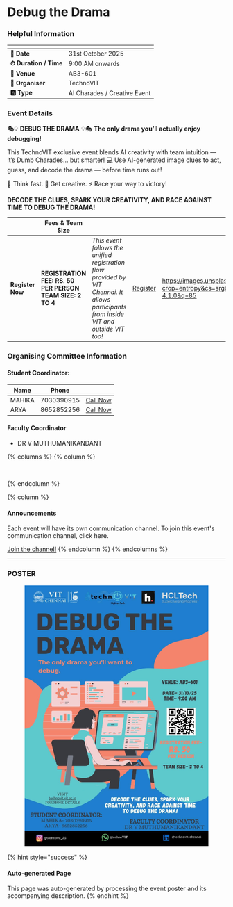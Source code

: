 # Debug the Drama

### Helpful Information

<table data-view="cards"><thead><tr><th></th><th></th></tr></thead><tbody><tr><td><strong>📅 Date</strong></td><td>31st October 2025</td></tr><tr><td><strong>⏱ Duration / Time</strong></td><td>9:00 AM onwards</td></tr><tr><td><strong>📍 Venue</strong></td><td>AB3-601</td></tr><tr><td><strong>👤 Organiser</strong></td><td>TechnoVIT</td></tr><tr><td><strong>🅰️ Type</strong></td><td>AI Charades / Creative Event</td></tr></tbody></table>

### Event Details

🎭💡 **DEBUG THE DRAMA** 💡🎭 **The only drama you’ll actually enjoy debugging!**

This TechnoVIT exclusive event blends AI creativity with team intuition — it’s Dumb Charades… but smarter! 💻 Use AI-generated image clues to act, guess, and decode the drama — before time runs out!

🧠 Think fast. 🎨 Get creative. ⚡ Race your way to victory!

**DECODE THE CLUES, SPARK YOUR CREATIVITY, AND RACE AGAINST TIME TO DEBUG THE DRAMA!**

<table data-card-size="large" data-view="cards" data-full-width="false"><thead><tr><th></th><th>Fees &#x26; Team Size</th><th></th><th></th><th data-hidden data-card-cover data-type="image">Cover image</th></tr></thead><tbody><tr><td><h4>Register Now</h4></td><td><strong>REGISTRATION FEE: RS. 50 PER PERSON</strong><br><strong>TEAM SIZE: 2 TO 4</strong></td><td><em>This event follows the unified registration flow provided by VIT Chennai. It allows participants from inside VIT and outside VIT too!</em></td><td><a href="https://chennaievents.vit.ac.in/technovit/" class="button primary" data-icon="rocket-launch">Register</a></td><td><a href="https://images.unsplash.com/photo-1607000975574-0b425df6HCLTech?crop=entropy&#x26;cs=srgb&#x26;fm=jpg&#x26;ixid=M3wxOTcwMjR8MHwxfHNlYXJjaHwxfHxnbyUyMGZvciUyMGl0fGVufDB8fHx8MTc2MTMwMTA2N3ww&#x26;ixlib=rb-4.1.0&#x26;q=85">https://images.unsplash.com/photo-1607000975574-0b425df6HCLTech?crop=entropy&#x26;cs=srgb&#x26;fm=jpg&#x26;ixid=M3wxOTcwMjR8MHwxfHNlYXJjaHwxfHxnbyUyMGZvciUyMGl0fGVufDB8fHx8MTc2MTMwMTA2N3ww&#x26;ixlib=rb-4.1.0&#x26;q=85</a></td></tr></tbody></table>

### Organising Committee Information

#### Student Coordinator:

<table data-card-size="large" data-view="cards"><thead><tr><th>Name</th><th>Phone</th><th></th></tr></thead><tbody><tr><td>MAHIKA</td><td>7030390915</td><td><a href="tel:7030390915" class="button secondary">Call Now</a></td></tr><tr><td>ARYA</td><td>8652852256</td><td><a href="tel:8652852256" class="button secondary">Call Now</a></td></tr></tbody></table>

#### Faculty Coordinator

* DR V MUTHUMANIKANDANT

{% columns %}
{% column %}
<figure><img src="https://images.unsplash.com/photo-1650897877751-4446f52a0cb3?crop=entropy&#x26;cs=srgb&#x26;fm=jpg&#x26;ixid=M3wxOTcwMjR8MHwxfHNlYXJjaHw2fHxhbm5vdW5jZW1lbnR8ZW58MHx8fHwxNzYxMjQ2MzUxfDA&#x26;ixlib=rb-4.1.0&#x26;q=85" alt=""><figcaption></figcaption></figure>
{% endcolumn %}

{% column %}
#### Announcements

Each event will have its own communication channel. To join this event's communication channel, click here.

<a href="https://chennaievents.vit.ac.in/technovit/" class="button primary" data-icon="bullhorn">Join the channel!</a>
{% endcolumn %}
{% endcolumns %}

***

### POSTER

<figure><img src="../../.gitbook/assets/WhatsApp Image 2025-10-25 at 13.24.26_5121f286.jpg" alt=""><figcaption></figcaption></figure>

{% hint style="success" %}
#### Auto-generated Page

This page was auto-generated by processing the event poster and its accompanying description.
{% endhint %}

